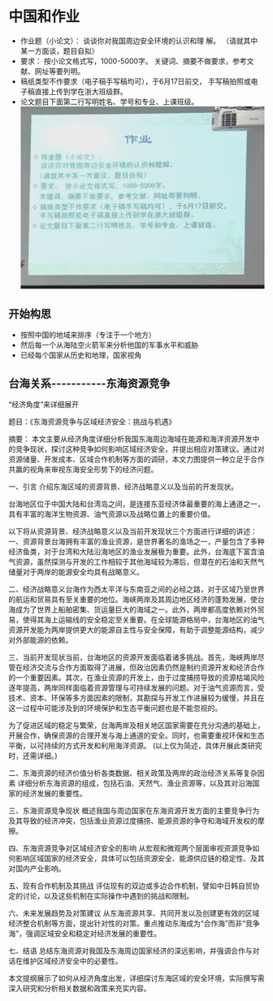 # 中国和作业

- 作业题（小论文）： 谈谈你对我国周边安全环境的认识和理
解。
 （请就其中某一方面谈，题目自拟）
- 要求： 按小论文格式写，1000-5000字。
  关键词、摘要不做要求，参考文献、网址等要列明。
- 稿纸类型不作要求（电子稿手写稿均可），于6月17日前交，
手写稿拍照或电子稿直接上传到学在浙大班级群。
- 论文题目下面第二行写明姓名、学号和专业、上课班级。
![alt text](image.png)

## 开始构思

- 按照中国的地域来排序（专注于一个地方）
- 然后每一个从海陆空火箭军来分析他国的军事水平和威胁
- 已经每个国家从历史和地理，国家视角

## 台海关系-----------东海资源竞争

“经济角度”来详细展开

题目：《东海资源竞争与区域经济安全：挑战与机遇》

摘要：
本文主要从经济角度详细分析我国东海周边海域在能源和海洋资源开发中的竞争现状，探讨这种竞争如何影响区域经济安全，并提出相应对策建议。通过对资源储量、开发成本、区域合作机制等方面的调研，本文力图提供一种立足于合作共赢的视角来审视东海安全形势下的经济问题。

一、引言
介绍东海区域的资源背景、经济战略意义以及当前的开发现状。

台海地区位于中国大陆和台湾岛之间，是连接东亚经济体最重要的海上通道之一，具有丰富的海洋生物资源、油气资源以及战略位置上的重要价值。

以下将从资源背景、经济战略意义以及当前开发现状三个方面进行详细的讲述：
一、资源背景台海拥有丰富的渔业资源，是世界著名的渔场之一，产量包含了多种经济鱼类，对于台湾和大陆沿海地区的渔业发展极为重要。此外，台海底下富含油气资源，虽然探测与开发的工作相较于其他海域较为滞后，但潜在的石油和天然气储量对于两岸的能源安全均具有战略意义。

二、经济战略意义台海作为西太平洋与东南亚之间的必经之路，对于区域乃至世界的航运和贸易具有至关重要的地位。海峡两岸及其周边地区经济的蓬勃发展，使台海成为了世界上船舶密集、货运量巨大的海域之一。此外，两岸都高度依赖对外贸易，使得其海上运输线的安全稳定至关重要。在全球能源格局中，台海地区的油气资源开发能为两岸提供更大的能源自主性与安全保障，有助于调整能源结构，减少对外部能源的依赖。

三、当前开发现状当前，台海地区的资源开发面临着诸多挑战。首先，海峡两岸尽管在经济交流与合作方面取得了进展，但政治因素仍然是制约资源开发和经济合作的一个重要因素。其次，在渔业资源的开发上，由于过度捕捞导致的资源枯竭风险逐年提高，两岸同样面临着资源管理与可持续发展的问题。对于油气资源而言，受技术、资本、环保等多方面因素的限制，其勘探与开发工作进展较为缓慢，并且在这一过程中可能涉及到的环境保护和生态平衡问题也是不能忽视的。

为了促进区域的稳定与繁荣，台海两岸及相关地区国家需要在充分沟通的基础上，开展合作，确保资源的合理开发与海上通道的安全。同时，也需要重视环保和生态平衡，以可持续的方式开发和利用海洋资源。
(以上仅为简述，具体开展此类研究时，还需详细。)

二、东海资源的经济价值分析各类数据、相关政策及两岸的政治经济关系等复杂因素
详细分析东海资源的组成，包括石油、天然气、渔业资源等，以及其对沿海国家的经济发展的重要性。

三、东海资源竞争现状
概述我国与周边国家在东海资源开发方面的主要竞争行为及其导致的经济冲突，包括渔业资源过度捕捞、能源资源的争夺和海域开发权的摩擦。

四、东海资源竞争对区域经济安全的影响
从宏观和微观两个层面审视资源竞争如何影响区域国家的经济安全，具体可以包括资源安全、能源供应链的稳定性、及其对国内产业影响。

五、现有合作机制及其挑战
评估现有的双边或多边合作机制，譬如中日韩自贸协定的讨论，以及这些机制在实际操作中遇到的挑战和限制。

六、未来发展趋势及对策建议
从东海资源共享、共同开发以及创建更有效的区域经济整合机制等方面，提出针对性的对策。重点推动东海成为“合作海”而非“竞争海”，强调区域安全和稳定对经济发展的重要性。

七、结语
总结东海资源对我国及东海周边国家经济的深远影响，并强调合作与对话在维护区域经济安全中的必要性。

本文提纲展示了如何从经济角度出发，详细探讨东海区域的安全环境，实际撰写需深入研究和分析相关数据和政策来充实内容。
